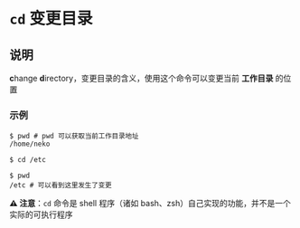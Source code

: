# `cd` 变更目录

## 说明

**c**hange **d**irectory，变更目录的含义，使用这个命令可以变更当前 **工作目录** 的位置

### 示例

```shell
$ pwd # pwd 可以获取当前工作目录地址
/home/neko

$ cd /etc

$ pwd
/etc # 可以看到这里发生了变更
```

**⚠️ 注意**：`cd` 命令是 shell 程序（诸如 bash、zsh）自己实现的功能，并不是一个实际的可执行程序
